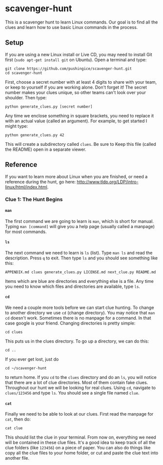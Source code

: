 # scavenger-hunt #

This is a scavenger hunt to learn Linux commands. Our goal is to find all
the clues and learn how to use basic Linux commands in the process.

## Setup ##

If you are using a new Linux install or Live CD, you may need to install
Git first (`sudo apt-get install git` on Ubuntu). Open a terminal and type:

    git clone https://github.com/pushingice/scavenger-hunt.git
    cd scavenger-hunt

First, choose a secret number with at least 4 digits to share with your team,
or keep to yourself if you are working alone. Don't forget it! The secret
number makes your clues unique, so other teams can't look over your shoulder.
Then type:

    python generate_clues.py [secret number]

Any time we enclose something in square brackets, you need to replace it
with an actual value (called an argument). For example, to get started I
might type:

    python generate_clues.py 42

This will create a subdirectory called `clues`. Be sure to Keep this file
(called the README) open in a separate viewer.

## Reference ##

If you want to learn more about Linux when you are finished, or need a reference
during the hunt, go here: http://www.tldp.org/LDP/intro-linux/html/index.html.

### Clue 1: The Hunt Begins ###

#### `man` ####

The first command we are going to learn is `man`, which is short for manual.
Typing `man [command]` will give you a help page (usually called a manpage)
for most commands.

#### `ls` ####

The next command we need to learn is `ls` (list). Type `man ls` and read the
description. Press `q` to exit. Then type `ls` and you should see something
like this:

    APPENDIX.md clues generate_clues.py LICENSE.md next_clue.py README.md

Items which are blue are directories and everything else is a file. Any time
you need to know which files and directories are available, type `ls`.

#### `cd` ####

We need a couple more tools before we can start clue hunting. To change to
another directory we use `cd` (change directory). You may notice that
`man cd` doesn't work. Sometimes there is no manpage for a command. In that
case google is your friend. Changing directories is pretty simple:

    cd clues

This puts us in the clues directory. To go up a directory, we can do this:

    cd ..

If you ever get lost, just do

    cd ~/scavenger-hunt

to return home. If you `cd` to the `clues` directory and do an `ls`, you
will notice that there are a lot of clue directories. Most of them contain
fake clues. Throughout our hunt we will be looking for real clues. Using
`cd`, navigate to `clues/123456` and type `ls`. You should see a single
file named `clue`.

#### `cat` ####

Finally we need to be able to look at our clues. First read the manpage for
`cat`, then do:

    cat clue

This should list the clue in your terminal. From now on, everything we need
will be contained in these clue files. It's a good idea to keep track of
all the clue folders (like `123456`) on a piece of paper. You can also do
things like copy all the clue files to your home folder, or cut and paste
the clue text into another file.
